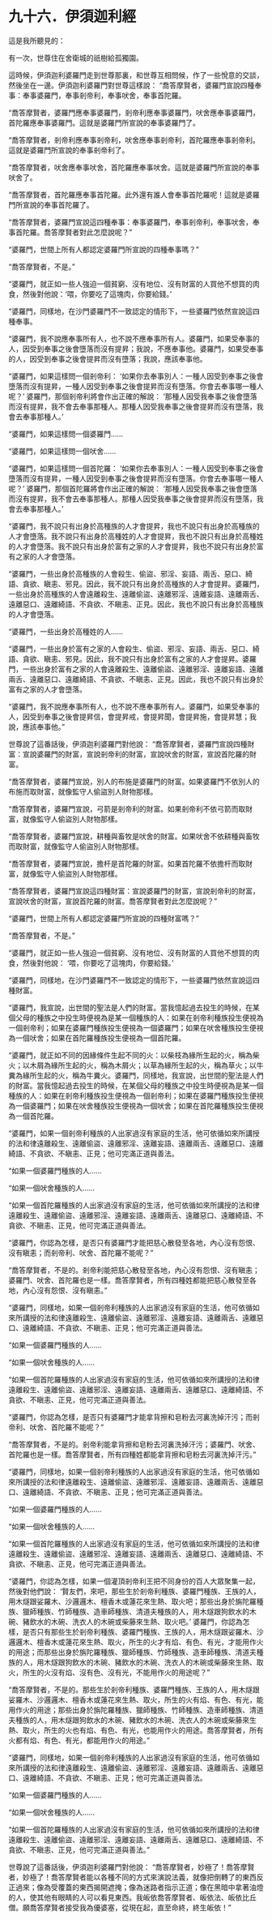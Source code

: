 # 九十六．伊須迦利經

這是我所聽見的：

有一次，世尊住在舍衛城的祇樹給孤獨園。

這時候，伊須迦利婆羅門走到世尊那裏，和世尊互相問候，作了一些悅意的交談，然後坐在一邊。伊須迦利婆羅門對世尊這樣說： “喬答摩賢者，婆羅門宣說四種奉事：奉事婆羅門，奉事剎帝利，奉事吠舍，奉事首陀羅。

“喬答摩賢者，婆羅門應奉事婆羅門，剎帝利應奉事婆羅門，吠舍應奉事婆羅門，首陀羅應奉事婆羅門。這就是婆羅門所宣說的奉事婆羅門了。

“喬答摩賢者，剎帝利應奉事剎帝利，吠舍應奉事剎帝利，首陀羅應奉事剎帝利。這就是婆羅門所宣說的奉事剎帝利了。

“喬答摩賢者，吠舍應奉事吠舍，首陀羅應奉事吠舍。這就是婆羅門所宣說的奉事吠舍了。

“喬答摩賢者，首陀羅應奉事首陀羅。此外還有誰人會奉事首陀羅呢！這就是婆羅門所宣說的奉事首陀羅了。

“喬答摩賢者，婆羅門宣說這四種奉事：奉事婆羅門，奉事剎帝利，奉事吠舍，奉事首陀羅。喬答摩賢者對此怎麼說呢？”

“婆羅門，世間上所有人都認定婆羅門所宣說的四種奉事嗎？”

“喬答摩賢者，不是。”

“婆羅門，就正如一些人強迫一個貧窮、沒有地位、沒有財富的人買他不想買的肉食，然後對他說：‘喂，你要吃了這塊肉，你要給錢。’

“婆羅門，同樣地，在沙門婆羅門不一致認定的情形下，一些婆羅門依然宣說這四種奉事。

“婆羅門，我不說應奉事所有人，也不說不應奉事所有人。婆羅門，如果受奉事的人，因受到奉事之後會墮落而沒有提昇；我說，不應奉事他。婆羅門，如果受奉事的人，因受到奉事之後會提昇而沒有墮落；我說，應該奉事他。

“婆羅門，如果這樣問一個剎帝利： ‘如果你去奉事別人：一種人因受到奉事之後會墮落而沒有提昇，一種人因受到奉事之後會提昇而沒有墮落。你會去奉事哪一種人呢？’ 婆羅門，那個剎帝利將會作出正確的解說： ‘那種人因受我奉事之後會墮落而沒有提昇，我不會去奉事那種人。那種人因受我奉事之後會提昇而沒有墮落，我會去奉事那種人。’

“婆羅門，如果這樣問一個婆羅門……

“婆羅門，如果這樣問一個吠舍……

“婆羅門，如果這樣問一個首陀羅： ‘如果你去奉事別人：一種人因受到奉事之後會墮落而沒有提昇，一種人因受到奉事之後會提昇而沒有墮落。你會去奉事哪一種人呢？’ 婆羅門，那個首陀羅將會作出正確的解說： ‘那種人因受我奉事之後會墮落而沒有提昇，我不會去奉事那種人。那種人因受我奉事之後會提昇而沒有墮落，我會去奉事那種人。’

“婆羅門，我不說只有出身於高種族的人才會提昇，我也不說只有出身於高種族的人才會墮落。我不說只有出身於高種姓的人才會提昇，我也不說只有出身於高種姓的人才會墮落。我不說只有出身於富有之家的人才會提昇，我也不說只有出身於富有之家的人才會墮落。

“婆羅門，一些出身於高種族的人會殺生、偷盜、邪淫、妄語、兩舌、惡口、綺語、貪欲、瞋恚、邪見。因此，我不說只有出身於高種族的人才會提昇。婆羅門，一些出身於高種族的人會遠離殺生、遠離偷盜、遠離邪淫、遠離妄語、遠離兩舌、遠離惡口、遠離綺語、不貪欲、不瞋恚、正見。因此，我也不說只有出身於高種族的人才會墮落。

“婆羅門，一些出身於高種姓的人……

“婆羅門，一些出身於富有之家的人會殺生、偷盜、邪淫、妄語、兩舌、惡口、綺語、貪欲、瞋恚、邪見。因此，我不說只有出身於富有之家的人才會提昇。婆羅門，一些出身於富有之家的人會遠離殺生、遠離偷盜、遠離邪淫、遠離妄語、遠離兩舌、遠離惡口、遠離綺語、不貪欲、不瞋恚、正見。因此，我也不說只有出身於富有之家的人才會墮落。

“婆羅門，我不說應奉事所有人，也不說不應奉事所有人。婆羅門，如果受奉事的人，因受到奉事之後會提昇信，會提昇戒，會提昇聞，會提昇施，會提昇慧；我說，應該奉事他。”

世尊說了這番話後，伊須迦利婆羅門對他說： “喬答摩賢者，婆羅門宣說四種財富：宣說婆羅門的財富，宣說剎帝利的財富，宣說吠舍的財富，宣說首陀羅的財富。

“喬答摩賢者，婆羅門宣說，別人的布施是婆羅門的財富。如果婆羅門不依別人的布施而取財富，就像監守人偷盜別人財物那樣。

“喬答摩賢者，婆羅門宣說，弓箭是剎帝利的財富。如果剎帝利不依弓箭而取財富，就像監守人偷盜別人財物那樣。

“喬答摩賢者，婆羅門宣說，耕種與畜牧是吠舍的財富。如果吠舍不依耕種與畜牧而取財富，就像監守人偷盜別人財物那樣。

“喬答摩賢者，婆羅門宣說，擔杆是首陀羅的財富。如果首陀羅不依擔杆而取財富，就像監守人偷盜別人財物那樣。

“喬答摩賢者，婆羅門宣說這四種財富：宣說婆羅門的財富，宣說剎帝利的財富，宣說吠舍的財富，宣說首陀羅的財富。喬答摩賢者對此怎麼說呢？”

“婆羅門，世間上所有人都認定婆羅門所宣說的四種財富嗎？”

“喬答摩賢者，不是。”

“婆羅門，就正如一些人強迫一個貧窮、沒有地位、沒有財富的人買他不想買的肉食，然後對他說： ‘喂，你要吃了這塊肉，你要給錢。’

“婆羅門，同樣地，在沙門婆羅門不一致認定的情形下，一些婆羅門依然宣說這四種財富。

“婆羅門，我宣說，出世間的聖法是人們的財富。當我憶起過去投生的時候，在某個父母的種族之中投生時便視為是某一個種族的人：如果在剎帝利種族投生便視為一個剎帝利；如果在婆羅門種族投生便視為一個婆羅門；如果在吠舍種族投生便視為一個吠舍；如果在首陀羅種族投生便視為一個首陀羅。

“婆羅門，就正如不同的因緣條件生起不同的火：以柴枝為緣所生起的火，稱為柴火；以木屑為緣所生起的火，稱為木屑火；以草為緣所生起的火，稱為草火；以牛糞為緣所生起的火，稱為牛糞火。婆羅門，同樣地，我宣說，出世間的聖法是人們的財富。當我憶起過去投生的時候，在某個父母的種族之中投生時便視為是某一個種族的人：如果在剎帝利種族投生便視為一個剎帝利；如果在婆羅門種族投生便視為一個婆羅門；如果在吠舍種族投生便視為一個吠舍；如果在首陀羅種族投生便視為一個首陀羅。

“婆羅門，如果一個剎帝利種族的人出家過沒有家庭的生活，他可依循如來所講授的法和律遠離殺生、遠離偷盜、遠離邪淫、遠離妄語、遠離兩舌、遠離惡口、遠離綺語、不貪欲、不瞋恚、正見；他可完滿正道與善法。

“如果一個婆羅門種族的人……

“如果一個吠舍種族的人……

“如果一個首陀羅種族的人出家過沒有家庭的生活，他可依循如來所講授的法和律遠離殺生、遠離偷盜、遠離邪淫、遠離妄語、遠離兩舌、遠離惡口、遠離綺語、不貪欲、不瞋恚、正見，他可完滿正道與善法。

“婆羅門，你認為怎樣，是否只有婆羅門才能把慈心散發至各地，內心沒有怨恨、沒有瞋恚；而剎帝利、吠舍、首陀羅不能呢？”

“喬答摩賢者，不是的。剎帝利能把慈心散發至各地，內心沒有怨恨、沒有瞋恚；婆羅門、吠舍、首陀羅也是一樣。喬答摩賢者，所有四種姓都能把慈心散發至各地，內心沒有怨恨、沒有瞋恚。”

“婆羅門，同樣地，如果一個剎帝利種族的人出家過沒有家庭的生活，他可依循如來所講授的法和律遠離殺生、遠離偷盜、遠離邪淫、遠離妄語、遠離兩舌、遠離惡口、遠離綺語、不貪欲、不瞋恚、正見；他可完滿正道與善法。

“如果一個婆羅門種族的人……

“如果一個吠舍種族的人……

“如果一個首陀羅種族的人出家過沒有家庭的生活，他可依循如來所講授的法和律遠離殺生、遠離偷盜、遠離邪淫、遠離妄語、遠離兩舌、遠離惡口、遠離綺語、不貪欲、不瞋恚、正見，他可完滿正道與善法。

“婆羅門，你認為怎樣，是否只有婆羅門才能拿背擦和皂粉去河裏洗掉汗污；而剎帝利、吠舍、首陀羅不能呢？”

“喬答摩賢者，不是的。剎帝利能拿背擦和皂粉去河裏洗掉汗污；婆羅門、吠舍、首陀羅也是一樣。喬答摩賢者，所有四種姓都能拿背擦和皂粉去河裏洗掉汗污。”

“婆羅門，同樣地，如果一個剎帝利種族的人出家過沒有家庭的生活，他可依循如來所講授的法和律遠離殺生、遠離偷盜、遠離邪淫、遠離妄語、遠離兩舌、遠離惡口、遠離綺語、不貪欲、不瞋恚、正見；他可完滿正道與善法。

“如果一個婆羅門種族的人……

“如果一個吠舍種族的人……

“如果一個首陀羅種族的人出家過沒有家庭的生活，他可依循如來所講授的法和律遠離殺生、遠離偷盜、遠離邪淫、遠離妄語、遠離兩舌、遠離惡口、遠離綺語、不貪欲、不瞋恚、正見，他可完滿正道與善法。

“婆羅門，你認為怎樣，如果一個灌頂剎帝利王把不同身份的百人大眾聚集一起，然後對他們說： ‘賢友們，來吧，那些生於剎帝利種族、婆羅門種族、王族的人，用木燧跟娑羅木、沙邏邏木、檀香木或蓮花來生熱、取火吧；那些出身於旃陀羅種族、獵師種族、竹師種族、造車師種族、清道夫種族的人，用木燧跟狗飲水的木碗、豬飲水的木碗、洗衣人的木碗或柴藤來生熱、取火吧。’ 婆羅門，你認為怎樣，是否只有那些生於剎帝利種族、婆羅門種族、王族的人，用木燧跟娑羅木、沙邏邏木、檀香木或蓮花來生熱、取火，所生的火才有焰、有色、有光，才能用作火的用途；而那些出身於旃陀羅種族、獵師種族、竹師種族、造車師種族、清道夫種族的人，用木燧跟狗飲水的木碗、豬飲水的木碗、洗衣人的木碗或柴藤來生熱、取火，所生的火沒有焰、沒有色、沒有光，不能用作火的用途呢？”

“喬答摩賢者，不是的。那些生於剎帝利種族、婆羅門種族、王族的人，用木燧跟娑羅木、沙邏邏木、檀香木或蓮花來生熱、取火，所生的火有焰、有色、有光，能用作火的用途；那些出身於旃陀羅種族、獵師種族、竹師種族、造車師種族、清道夫種族的人，用木燧跟狗飲水的木碗、豬飲水的木碗、洗衣人的木碗或柴藤來生熱、取火，所生的火也有焰、有色、有光，也能用作火的用途。喬答摩賢者，所有火都有焰、有色、有光，都能用作火的用途。”

“婆羅門，同樣地，如果一個剎帝利種族的人出家過沒有家庭的生活，他可依循如來所講授的法和律遠離殺生、遠離偷盜、遠離邪淫、遠離妄語、遠離兩舌、遠離惡口、遠離綺語、不貪欲、不瞋恚、正見；他可完滿正道與善法。

“如果一個婆羅門種族的人……

“如果一個吠舍種族的人……

“如果一個首陀羅種族的人出家過沒有家庭的生活，他可依循如來所講授的法和律遠離殺生、遠離偷盜、遠離邪淫、遠離妄語、遠離兩舌、遠離惡口、遠離綺語、不貪欲、不瞋恚、正見，他可完滿正道與善法。”

世尊說了這番話後，伊須迦利婆羅門對他說： “喬答摩賢者，妙極了！喬答摩賢者，妙極了！喬答摩賢者能以各種不同的方式來演說法義，就像把倒轉了的東西反正過來；像為受覆蓋的東西揭開遮掩；像為迷路者指示正道；像在黑暗中拿著油燈的人，使其他有眼睛的人可以看見東西。我皈依喬答摩賢者、皈依法、皈依比丘僧。願喬答摩賢者接受我為優婆塞，從現在起，直至命終，終生皈依！” 

